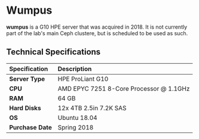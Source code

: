 # Wumpus

**wumpus** is a G10 HPE server that was acquired in 2018.  It is not currently part of the lab's main Ceph clustere, but is scheduled to be used as such.

## Technical Specifications

| **Specification** | Description |
| :--- | :--- |
| **Server Type** | HPE ProLiant G10 |
| **CPU** | AMD EPYC 7251 8-Core Processor @ 1.1GHz |
| **RAM** | 64 GB |
| **Hard Disks** | 12x 4TB 2.5in 7.2K SAS |
| **OS** | Ubuntu 18.04 |
| **Purchase Date** | Spring 2018 |

